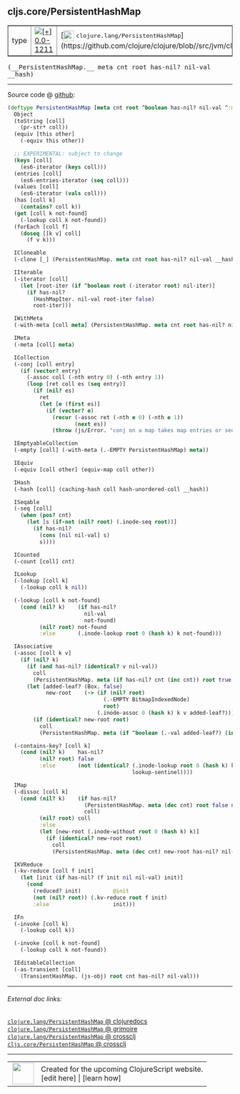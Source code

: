 ## cljs.core/PersistentHashMap



 <table border="1">
<tr>
<td>type</td>
<td><a href="https://github.com/cljsinfo/cljs-api-docs/tree/0.0-1211"><img valign="middle" alt="[+] 0.0-1211" title="Added in 0.0-1211" src="https://img.shields.io/badge/+-0.0--1211-lightgrey.svg"></a> </td>
<td>
[<img height="24px" valign="middle" src="http://i.imgur.com/1GjPKvB.png"> <samp>clojure.lang/PersistentHashMap</samp>](https://github.com/clojure/clojure/blob//src/jvm/clojure/lang/PersistentHashMap.java)
</td>
</tr>
</table>


 <samp>
(__PersistentHashMap.__ meta cnt root has-nil? nil-val __hash)<br>
</samp>

---







Source code @ [github](https://github.com/clojure/clojurescript/blob/r1.7.228/src/main/cljs/cljs/core.cljs#L6807-L6939):

```clj
(deftype PersistentHashMap [meta cnt root ^boolean has-nil? nil-val ^:mutable __hash]
  Object
  (toString [coll]
    (pr-str* coll))
  (equiv [this other]
    (-equiv this other))

  ;; EXPERIMENTAL: subject to change
  (keys [coll]
    (es6-iterator (keys coll)))
  (entries [coll]
    (es6-entries-iterator (seq coll)))
  (values [coll]
    (es6-iterator (vals coll)))
  (has [coll k]
    (contains? coll k))
  (get [coll k not-found]
    (-lookup coll k not-found))
  (forEach [coll f]
    (doseq [[k v] coll]
      (f v k)))

  ICloneable
  (-clone [_] (PersistentHashMap. meta cnt root has-nil? nil-val __hash))

  IIterable
  (-iterator [coll]
    (let [root-iter (if ^boolean root (-iterator root) nil-iter)]
      (if has-nil?
        (HashMapIter. nil-val root-iter false)
        root-iter)))

  IWithMeta
  (-with-meta [coll meta] (PersistentHashMap. meta cnt root has-nil? nil-val __hash))

  IMeta
  (-meta [coll] meta)

  ICollection
  (-conj [coll entry]
    (if (vector? entry)
      (-assoc coll (-nth entry 0) (-nth entry 1))
      (loop [ret coll es (seq entry)]
        (if (nil? es)
          ret
          (let [e (first es)]
            (if (vector? e)
              (recur (-assoc ret (-nth e 0) (-nth e 1))
                     (next es))
              (throw (js/Error. "conj on a map takes map entries or seqables of map entries"))))))))

  IEmptyableCollection
  (-empty [coll] (-with-meta (.-EMPTY PersistentHashMap) meta))

  IEquiv
  (-equiv [coll other] (equiv-map coll other))

  IHash
  (-hash [coll] (caching-hash coll hash-unordered-coll __hash))

  ISeqable
  (-seq [coll]
    (when (pos? cnt)
      (let [s (if-not (nil? root) (.inode-seq root))]
        (if has-nil?
          (cons [nil nil-val] s)
          s))))

  ICounted
  (-count [coll] cnt)

  ILookup
  (-lookup [coll k]
    (-lookup coll k nil))

  (-lookup [coll k not-found]
    (cond (nil? k)    (if has-nil?
                        nil-val
                        not-found)
          (nil? root) not-found
          :else       (.inode-lookup root 0 (hash k) k not-found)))

  IAssociative
  (-assoc [coll k v]
    (if (nil? k)
      (if (and has-nil? (identical? v nil-val))
        coll
        (PersistentHashMap. meta (if has-nil? cnt (inc cnt)) root true v nil))
      (let [added-leaf? (Box. false)
            new-root    (-> (if (nil? root)
                              (.-EMPTY BitmapIndexedNode)
                              root)
                            (.inode-assoc 0 (hash k) k v added-leaf?))]
        (if (identical? new-root root)
          coll
          (PersistentHashMap. meta (if ^boolean (.-val added-leaf?) (inc cnt) cnt) new-root has-nil? nil-val nil)))))

  (-contains-key? [coll k]
    (cond (nil? k)    has-nil?
          (nil? root) false
          :else       (not (identical? (.inode-lookup root 0 (hash k) k lookup-sentinel)
                                       lookup-sentinel))))

  IMap
  (-dissoc [coll k]
    (cond (nil? k)    (if has-nil?
                        (PersistentHashMap. meta (dec cnt) root false nil nil)
                        coll)
          (nil? root) coll
          :else
          (let [new-root (.inode-without root 0 (hash k) k)]
            (if (identical? new-root root)
              coll
              (PersistentHashMap. meta (dec cnt) new-root has-nil? nil-val nil)))))

  IKVReduce
  (-kv-reduce [coll f init]
    (let [init (if has-nil? (f init nil nil-val) init)]
      (cond
        (reduced? init)          @init
        (not (nil? root)) (.kv-reduce root f init)
        :else                    init)))

  IFn
  (-invoke [coll k]
    (-lookup coll k))

  (-invoke [coll k not-found]
    (-lookup coll k not-found))

  IEditableCollection
  (-as-transient [coll]
    (TransientHashMap. (js-obj) root cnt has-nil? nil-val)))
```

<!--
Repo - tag - source tree - lines:

 <pre>
clojurescript @ r1.7.228
└── src
    └── main
        └── cljs
            └── cljs
                └── <ins>[core.cljs:6807-6939](https://github.com/clojure/clojurescript/blob/r1.7.228/src/main/cljs/cljs/core.cljs#L6807-L6939)</ins>
</pre>

-->

---



###### External doc links:

[`clojure.lang/PersistentHashMap` @ clojuredocs](http://clojuredocs.org/clojure.lang/PersistentHashMap)<br>
[`clojure.lang/PersistentHashMap` @ grimoire](http://conj.io/store/v1/org.clojure/clojure/1.7.0-beta3/clj/clojure.lang/PersistentHashMap/)<br>
[`clojure.lang/PersistentHashMap` @ crossclj](http://crossclj.info/fun/clojure.lang/PersistentHashMap.html)<br>
[`cljs.core/PersistentHashMap` @ crossclj](http://crossclj.info/fun/cljs.core.cljs/PersistentHashMap.html)<br>

---

 <table>
<tr><td>
<img valign="middle" align="right" width="48px" src="http://i.imgur.com/Hi20huC.png">
</td><td>
Created for the upcoming ClojureScript website.<br>
[edit here] | [learn how]
</td></tr></table>

[edit here]:https://github.com/cljsinfo/cljs-api-docs/blob/master/cljsdoc/cljs.core/PersistentHashMap.cljsdoc
[learn how]:https://github.com/cljsinfo/cljs-api-docs/wiki/cljsdoc-files

<!--

This information was too distracting to show to readers, but I'll leave it
commented here since it is helpful to:

- pretty-print the data used to generate this document
- and show how to retrieve that data



The API data for this symbol:

```clj
{:ns "cljs.core",
 :name "PersistentHashMap",
 :signature ["[meta cnt root has-nil? nil-val __hash]"],
 :history [["+" "0.0-1211"]],
 :type "type",
 :full-name-encode "cljs.core/PersistentHashMap",
 :source {:code "(deftype PersistentHashMap [meta cnt root ^boolean has-nil? nil-val ^:mutable __hash]\n  Object\n  (toString [coll]\n    (pr-str* coll))\n  (equiv [this other]\n    (-equiv this other))\n\n  ;; EXPERIMENTAL: subject to change\n  (keys [coll]\n    (es6-iterator (keys coll)))\n  (entries [coll]\n    (es6-entries-iterator (seq coll)))\n  (values [coll]\n    (es6-iterator (vals coll)))\n  (has [coll k]\n    (contains? coll k))\n  (get [coll k not-found]\n    (-lookup coll k not-found))\n  (forEach [coll f]\n    (doseq [[k v] coll]\n      (f v k)))\n\n  ICloneable\n  (-clone [_] (PersistentHashMap. meta cnt root has-nil? nil-val __hash))\n\n  IIterable\n  (-iterator [coll]\n    (let [root-iter (if ^boolean root (-iterator root) nil-iter)]\n      (if has-nil?\n        (HashMapIter. nil-val root-iter false)\n        root-iter)))\n\n  IWithMeta\n  (-with-meta [coll meta] (PersistentHashMap. meta cnt root has-nil? nil-val __hash))\n\n  IMeta\n  (-meta [coll] meta)\n\n  ICollection\n  (-conj [coll entry]\n    (if (vector? entry)\n      (-assoc coll (-nth entry 0) (-nth entry 1))\n      (loop [ret coll es (seq entry)]\n        (if (nil? es)\n          ret\n          (let [e (first es)]\n            (if (vector? e)\n              (recur (-assoc ret (-nth e 0) (-nth e 1))\n                     (next es))\n              (throw (js/Error. \"conj on a map takes map entries or seqables of map entries\"))))))))\n\n  IEmptyableCollection\n  (-empty [coll] (-with-meta (.-EMPTY PersistentHashMap) meta))\n\n  IEquiv\n  (-equiv [coll other] (equiv-map coll other))\n\n  IHash\n  (-hash [coll] (caching-hash coll hash-unordered-coll __hash))\n\n  ISeqable\n  (-seq [coll]\n    (when (pos? cnt)\n      (let [s (if-not (nil? root) (.inode-seq root))]\n        (if has-nil?\n          (cons [nil nil-val] s)\n          s))))\n\n  ICounted\n  (-count [coll] cnt)\n\n  ILookup\n  (-lookup [coll k]\n    (-lookup coll k nil))\n\n  (-lookup [coll k not-found]\n    (cond (nil? k)    (if has-nil?\n                        nil-val\n                        not-found)\n          (nil? root) not-found\n          :else       (.inode-lookup root 0 (hash k) k not-found)))\n\n  IAssociative\n  (-assoc [coll k v]\n    (if (nil? k)\n      (if (and has-nil? (identical? v nil-val))\n        coll\n        (PersistentHashMap. meta (if has-nil? cnt (inc cnt)) root true v nil))\n      (let [added-leaf? (Box. false)\n            new-root    (-> (if (nil? root)\n                              (.-EMPTY BitmapIndexedNode)\n                              root)\n                            (.inode-assoc 0 (hash k) k v added-leaf?))]\n        (if (identical? new-root root)\n          coll\n          (PersistentHashMap. meta (if ^boolean (.-val added-leaf?) (inc cnt) cnt) new-root has-nil? nil-val nil)))))\n\n  (-contains-key? [coll k]\n    (cond (nil? k)    has-nil?\n          (nil? root) false\n          :else       (not (identical? (.inode-lookup root 0 (hash k) k lookup-sentinel)\n                                       lookup-sentinel))))\n\n  IMap\n  (-dissoc [coll k]\n    (cond (nil? k)    (if has-nil?\n                        (PersistentHashMap. meta (dec cnt) root false nil nil)\n                        coll)\n          (nil? root) coll\n          :else\n          (let [new-root (.inode-without root 0 (hash k) k)]\n            (if (identical? new-root root)\n              coll\n              (PersistentHashMap. meta (dec cnt) new-root has-nil? nil-val nil)))))\n\n  IKVReduce\n  (-kv-reduce [coll f init]\n    (let [init (if has-nil? (f init nil nil-val) init)]\n      (cond\n        (reduced? init)          @init\n        (not (nil? root)) (.kv-reduce root f init)\n        :else                    init)))\n\n  IFn\n  (-invoke [coll k]\n    (-lookup coll k))\n\n  (-invoke [coll k not-found]\n    (-lookup coll k not-found))\n\n  IEditableCollection\n  (-as-transient [coll]\n    (TransientHashMap. (js-obj) root cnt has-nil? nil-val)))",
          :title "Source code",
          :repo "clojurescript",
          :tag "r1.7.228",
          :filename "src/main/cljs/cljs/core.cljs",
          :lines [6807 6939]},
 :full-name "cljs.core/PersistentHashMap",
 :clj-symbol "clojure.lang/PersistentHashMap"}

```

Retrieve the API data for this symbol:

```clj
;; from Clojure REPL
(require '[clojure.edn :as edn])
(-> (slurp "https://raw.githubusercontent.com/cljsinfo/cljs-api-docs/catalog/cljs-api.edn")
    (edn/read-string)
    (get-in [:symbols "cljs.core/PersistentHashMap"]))
```

-->
